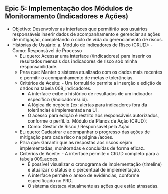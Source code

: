 ## Epic 5: Implementação dos Módulos de Monitoramento (Indicadores e Ações)

  - Objetivo: Desenvolver as interfaces que permitirão aos usuários responsáveis inserir dados de acompanhamento e gerenciar as ações de mitigação, completando o ciclo de vida do gerenciamento de riscos.
  - Histórias de Usuário:
    a. Módulo de Indicadores de Risco (CRUD):
        - Como: Responsável de Processo
      - Eu quero: Acessar uma interface (/indicadores) para inserir os resultados mensais dos indicadores de risco sob minha responsabilidade.
      - Para que: Manter o sistema atualizado com os dados mais recentes e permitir o acompanhamento de metas e tolerâncias.
      - Critérios de Aceite:
            - Um formulário permite a inserção e edição de dados na tabela 008_indicadores.
        - A interface exibe o histórico de resultados de um indicador específico (/indicadores/:id).
        - A lógica de negócio (ex: alertas para indicadores fora da tolerância) é implementada na UI.
        - O acesso para edição é restrito aos responsáveis autorizados, conforme o perfil.
    b. Módulo de Planos de Ação (CRUD):
        - Como: Gestor de Risco / Responsável pela Ação
      - Eu quero: Cadastrar e acompanhar o progresso das ações de mitigação para cada risco na página /acoes.
      - Para que: Garantir que as respostas aos riscos sejam implementadas, monitoradas e concluídas de forma eficaz.
      - Critérios de Aceite:
            - A interface permite o CRUD completo para a tabela 009_acoes.
        - É possível visualizar o cronograma de implementação (timeline) e atualizar o status e o percentual de implementação.
        - A interface permite o anexo de evidências, conforme especificado no PRD.
        - O sistema destaca visualmente as ações que estão atrasadas.